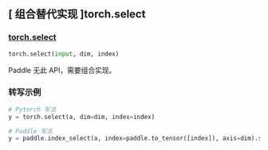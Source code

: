 ## [ 组合替代实现 ]torch.select

### [torch.select](https://pytorch.org/docs/stable/generated/torch.select.html#torch.select)

```python
torch.select(input, dim, index)
```

Paddle 无此 API，需要组合实现。

### 转写示例

```python
# Pytorch 写法
y = torch.select(a, dim=dim, index=index)

# Paddle 写法
y = paddle.index_select(a, index=paddle.to_tensor([index]), axis=dim).squeeze(dim)
```
